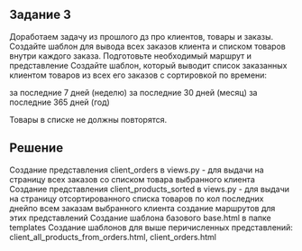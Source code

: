 ## Задание 3

Доработаем задачу из прошлого дз про клиентов, товары и заказы.
Создайте шаблон для вывода всех заказов клиента и списком товаров внутри каждого заказа. Подготовьте необходимый маршрут и представление
Создайте шаблон, который выводит список заказанных клиентом товаров из всех его заказов с сортировкой по времени:

за последние 7 дней (неделю)
за последние 30 дней (месяц)
за последние 365 дней (год)

Товары в списке не должны повторятся.
## Решение

Создание представления client_orders в views.py - для выдачи на страницу всех заказов со списком товара выбранного клиента
Создание представления client_products_sorted в views.py - для выдачи на страницу отсортированного списка товаров по кол последних днейпо всем заказам выбранного клиента
создание маршрутов для этих представлений
Создание шаблона базового base.html в папке templates
Создание шаблонов для выше перичисленных представлений: client_all_products_from_orders.html, client_orders.html
